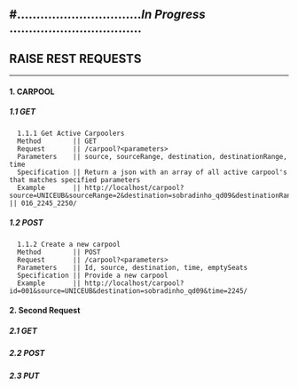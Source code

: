 #................................_In Progress_ ..................................
--------------------------------------------------------------------------

##                          RAISE REST REQUESTS
-----

####  1. CARPOOL

#####  1.1 GET

      1.1.1 Get Active Carpoolers
      Method        || GET
      Request       || /carpool?<parameters>
      Parameters    || source, sourceRange, destination, destinationRange, time
      Specification || Return a json with an array of all active carpool's that matches specified parameters 
      Example       || http://localhost/carpool?source=UNICEUB&sourceRange=2&destination=sobradinho_qd09&destinationRange=1&time=270320                     || 016_2245_2250/

#####  1.2 POST

      1.1.2 Create a new carpool
      Method        || POST
      Request       || /carpool?<parameters>
      Parameters    || Id, source, destination, time, emptySeats
      Specification || Provide a new carpool 
      Example       || http://localhost/carpool?id=001&source=UNICEUB&destination=sobradinho_qd09&time=2245/  
      
####  2. Second Request

#####  2.1 GET
  
#####  2.2 POST
  
#####  2.3 PUT  
